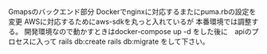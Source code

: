 Gmapsのバックエンド部分
Dockerでnginxに対応するまたにpuma.rbの設定を変更
AWSに対応するためにaws-sdkを丸っと入れているが
本番環境では調整する。
開発環境なので動かすときはdocker-compose up -d
をした後に　apiのプロセスに入って
rails db:create
rails db:migrate
をして下さい。
